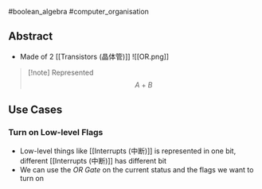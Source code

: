 #boolean_algebra #computer_organisation 
## Abstract
- Made of 2 [[Transistors (晶体管)]]
![[OR.png]]
>[!note] Represented
>$$A+B$$



## Use Cases
### Turn on Low-level Flags
- Low-level things like [[Interrupts (中断)]] is represented in one bit, different [[Interrupts (中断)]] has different bit
- We can use the *OR Gate* on the current status and the flags we want to turn on 